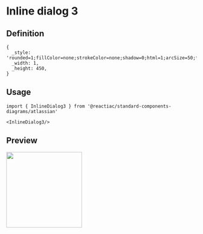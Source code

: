 # Inline dialog 3

## Definition

```
{
  _style: 'rounded=1;fillColor=none;strokeColor=none;shadow=0;html=1;arcSize=50;fontSize=12;align=left;verticalAlign=middle;spacingLeft=10',
  _width: 1,
  _height: 450,
}
```

## Usage

```
import { InlineDialog3 } from '@reactiac/standard-components-diagrams/atlassian'

<InlineDialog3/>
```

## Preview

<img src="./inline-dialog-3.png" width="200"/>

